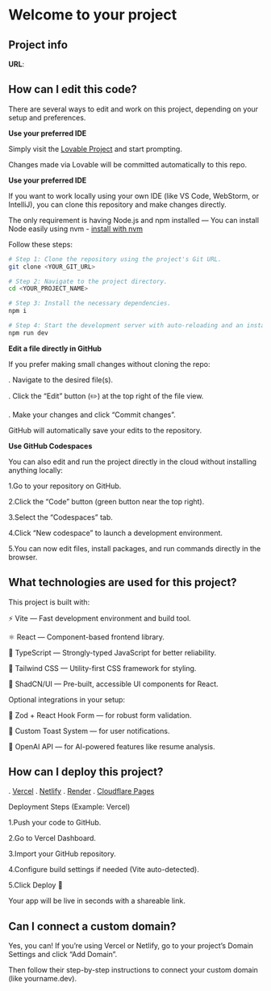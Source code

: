 # Welcome to your project

## Project info

**URL**: 

## How can I edit this code?

There are several ways to edit and work on this project, depending on your setup and preferences.

**Use your preferred IDE**

Simply visit the [Lovable Project](https://lovable.dev/projects/bcc9b7c3-637c-4ec5-b0d9-5820c84459c9) and start prompting.

Changes made via Lovable will be committed automatically to this repo.

**Use your preferred IDE**

If you want to work locally using your own IDE (like VS Code, WebStorm, or IntelliJ), you can clone this repository and make changes directly.

The only requirement is having Node.js and npm installed —
You can install Node easily using nvm - [install with nvm](https://github.com/nvm-sh/nvm#installing-and-updating)

Follow these steps:

```sh
# Step 1: Clone the repository using the project's Git URL.
git clone <YOUR_GIT_URL>

# Step 2: Navigate to the project directory.
cd <YOUR_PROJECT_NAME>

# Step 3: Install the necessary dependencies.
npm i

# Step 4: Start the development server with auto-reloading and an instant preview.
npm run dev
```

**Edit a file directly in GitHub**

If you prefer making small changes without cloning the repo:

. Navigate to the desired file(s).

. Click the “Edit” button (✏️) at the top right of the file view.

. Make your changes and click “Commit changes”.

GitHub will automatically save your edits to the repository.

**Use GitHub Codespaces**

You can also edit and run the project directly in the cloud without installing anything locally:

1.Go to your repository on GitHub.

2.Click the “Code” button (green button near the top right).

3.Select the “Codespaces” tab.

4.Click “New codespace” to launch a development environment.

5.You can now edit files, install packages, and run commands directly in the browser.

## What technologies are used for this project?

This project is built with:

⚡ Vite — Fast development environment and build tool.

⚛️ React — Component-based frontend library.

🧠 TypeScript — Strongly-typed JavaScript for better reliability.

💅 Tailwind CSS — Utility-first CSS framework for styling.

🧩 ShadCN/UI — Pre-built, accessible UI components for React.

Optional integrations in your setup:

🔧 Zod + React Hook Form — for robust form validation.

🔔 Custom Toast System — for user notifications.

🤖 OpenAI API — for AI-powered features like resume analysis.

## How can I deploy this project?

. [Vercel](https://vercel.com/parisaghasemi566gmailcoms-projects)
. [Netlify](https://www.netlify.com/)
. [Render](https://render.com/)
. [Cloudflare Pages](https://pages.cloudflare.com/)

Deployment Steps (Example: Vercel)

1.Push your code to GitHub.

2.Go to Vercel Dashboard.

3.Import your GitHub repository.

4.Configure build settings if needed (Vite auto-detected).

5.Click Deploy 🚀

Your app will be live in seconds with a shareable link.


## Can I connect a custom domain?

Yes, you can!
If you’re using Vercel or Netlify, go to your project’s Domain Settings and click “Add Domain”.

Then follow their step-by-step instructions to connect your custom domain (like yourname.dev).
